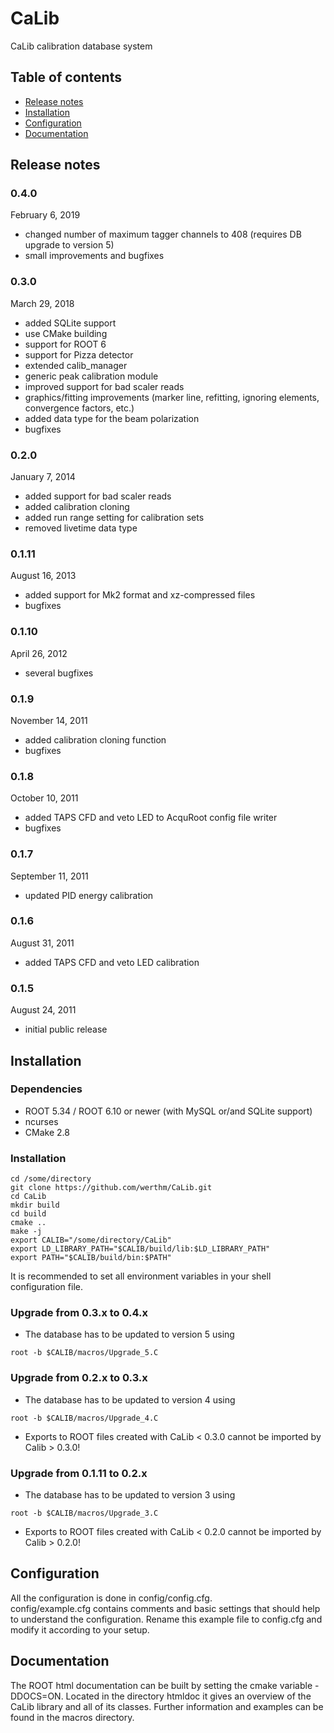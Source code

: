 # CaLib

CaLib calibration database system

## Table of contents
* [Release notes](#release-notes)
* [Installation](#installation)
* [Configuration](#configuration)
* [Documentation](#documentation)

## Release notes

### 0.4.0
February 6, 2019
* changed number of maximum tagger channels to 408 (requires DB upgrade to version 5)
* small improvements and bugfixes

### 0.3.0
March 29, 2018
* added SQLite support
* use CMake building
* support for ROOT 6
* support for Pizza detector
* extended calib_manager
* generic peak calibration module
* improved support for bad scaler reads
* graphics/fitting improvements (marker line, refitting, ignoring elements, convergence factors, etc.)
* added data type for the beam polarization
* bugfixes

### 0.2.0
January 7, 2014
* added support for bad scaler reads
* added calibration cloning
* added run range setting for calibration sets
* removed livetime data type

### 0.1.11
August 16, 2013
* added support for Mk2 format and xz-compressed files
* bugfixes

### 0.1.10
April 26, 2012
* several bugfixes

### 0.1.9
November 14, 2011
* added calibration cloning function
* bugfixes

### 0.1.8
October 10, 2011
* added TAPS CFD and veto LED to AcquRoot config file writer
* bugfixes

### 0.1.7
September 11, 2011
* updated PID energy calibration

### 0.1.6
August 31, 2011
* added TAPS CFD and veto LED calibration

### 0.1.5
August 24, 2011
* initial public release

## Installation

### Dependencies
* ROOT 5.34 / ROOT 6.10 or newer (with MySQL or/and SQLite support)
* ncurses
* CMake 2.8

### Installation
```
cd /some/directory
git clone https://github.com/werthm/CaLib.git
cd CaLib
mkdir build
cd build
cmake ..
make -j
export CALIB="/some/directory/CaLib"
export LD_LIBRARY_PATH="$CALIB/build/lib:$LD_LIBRARY_PATH"
export PATH="$CALIB/build/bin:$PATH"
```
It is recommended to set all environment variables in your shell configuration file.

### Upgrade from 0.3.x to 0.4.x
* The database has to be updated to version 5 using

```
root -b $CALIB/macros/Upgrade_5.C
```

### Upgrade from 0.2.x to 0.3.x
* The database has to be updated to version 4 using

```
root -b $CALIB/macros/Upgrade_4.C
```

* Exports to ROOT files created with CaLib < 0.3.0 cannot be imported by Calib > 0.3.0!

### Upgrade from 0.1.11 to 0.2.x
* The database has to be updated to version 3 using

```
root -b $CALIB/macros/Upgrade_3.C
```

* Exports to ROOT files created with CaLib < 0.2.0 cannot be imported by Calib > 0.2.0!

## Configuration

All the configuration is done in config/config.cfg.  
config/example.cfg contains comments and basic settings that should
help to understand the configuration. Rename this example file to config.cfg
and modify it according to your setup.

## Documentation

The ROOT html documentation can be built by setting the cmake variable -DDOCS=ON.
Located in the directory htmldoc it gives an overview of the CaLib library and 
all of its classes.
Further information and examples can be found in the macros directory.

